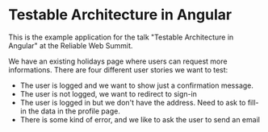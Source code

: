 # Testable Architecture in Angular

This is the example application for the talk "Testable Architecture in Angular"
at the Reliable Web Summit.

We have an existing holidays page where users can request more informations.
There are four different user stories we want to test:

- The user is logged and we want to show just a confirmation message.
- The user is not logged, we want to redirect to sign-in
- The user is logged in but we don't have the address. Need to ask to fill-in
  the data in the profile page.
- There is some kind of error, and we like to ask the user to send an email
